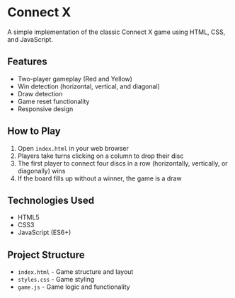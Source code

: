# Connect X

A simple implementation of the classic Connect X game using HTML, CSS, and JavaScript.

## Features

- Two-player gameplay (Red and Yellow)
- Win detection (horizontal, vertical, and diagonal)
- Draw detection
- Game reset functionality
- Responsive design

## How to Play

1. Open `index.html` in your web browser
2. Players take turns clicking on a column to drop their disc
3. The first player to connect four discs in a row (horizontally, vertically, or diagonally) wins
4. If the board fills up without a winner, the game is a draw

## Technologies Used

- HTML5
- CSS3
- JavaScript (ES6+)

## Project Structure

- `index.html` - Game structure and layout
- `styles.css` - Game styling
- `game.js` - Game logic and functionality
